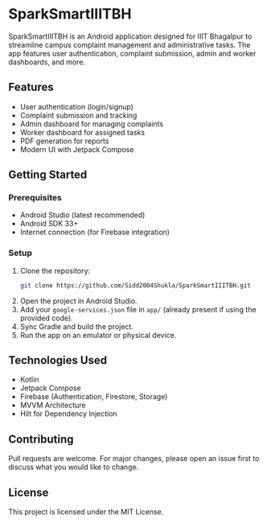 # SparkSmartIIITBH

SparkSmartIIITBH is an Android application designed for IIIT Bhagalpur to streamline campus complaint management and administrative tasks. The app features user authentication, complaint submission, admin and worker dashboards, and more.

## Features
- User authentication (login/signup)
- Complaint submission and tracking
- Admin dashboard for managing complaints
- Worker dashboard for assigned tasks
- PDF generation for reports
- Modern UI with Jetpack Compose

## Getting Started

### Prerequisites
- Android Studio (latest recommended)
- Android SDK 33+
- Internet connection (for Firebase integration)

### Setup
1. Clone the repository:
   ```bash
   git clone https://github.com/Sidd2004Shukla/SparkSmartIIITBH.git
   ```
2. Open the project in Android Studio.
3. Add your `google-services.json` file in `app/` (already present if using the provided code).
4. Sync Gradle and build the project.
5. Run the app on an emulator or physical device.

## Technologies Used
- Kotlin
- Jetpack Compose
- Firebase (Authentication, Firestore, Storage)
- MVVM Architecture
- Hilt for Dependency Injection

## Contributing
Pull requests are welcome. For major changes, please open an issue first to discuss what you would like to change.

## License
This project is licensed under the MIT License.

